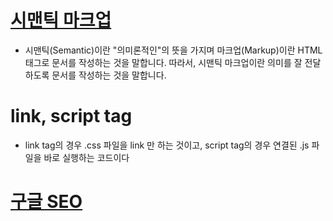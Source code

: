 # [시맨틱 마크업](https://www.daleseo.com/html-semantic-markup/)
* 시맨틱(Semantic)이란 "의미론적인"의 뜻을 가지며 마크업(Markup)이란 HTML 태그로 문서를 작성하는 것을 말합니다. 따라서, 시맨틱 마크업이란 의미를 잘 전달하도록 문서를 작성하는 것을 말합니다.


# link, script tag
* link tag의 경우 .css 파일을 link 만 하는 것이고, script tag의 경우 연결된 .js 파일을 바로 실행하는 코드이다

# [구글 SEO](https://developers.google.com/search/docs/beginner/seo-starter-guide?hl=ko)
